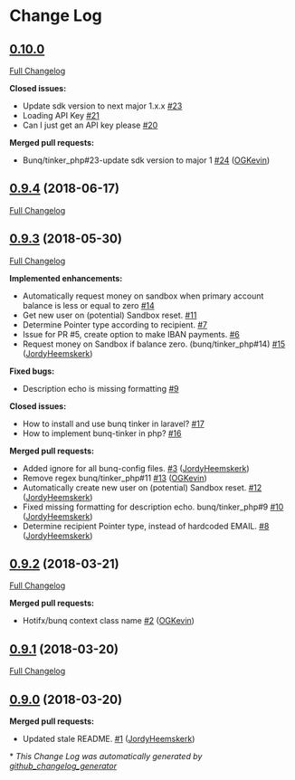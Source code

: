 # Change Log

## [0.10.0](https://github.com/bunq/tinker_php/tree/0.10.0)

[Full Changelog](https://github.com/bunq/tinker_php/compare/0.9.4...0.10.0)

**Closed issues:**

- Update sdk version to next major 1.x.x [\#23](https://github.com/bunq/tinker_php/issues/23)
- Loading API Key [\#21](https://github.com/bunq/tinker_php/issues/21)
- Can I just get an API key please [\#20](https://github.com/bunq/tinker_php/issues/20)

**Merged pull requests:**

- Bunq/tinker\_php\#23-update sdk version to major 1 [\#24](https://github.com/bunq/tinker_php/pull/24) ([OGKevin](https://github.com/OGKevin))

## [0.9.4](https://github.com/bunq/tinker_php/tree/0.9.4) (2018-06-17)
[Full Changelog](https://github.com/bunq/tinker_php/compare/0.9.3...0.9.4)

## [0.9.3](https://github.com/bunq/tinker_php/tree/0.9.3) (2018-05-30)
[Full Changelog](https://github.com/bunq/tinker_php/compare/0.9.2...0.9.3)

**Implemented enhancements:**

- Automatically request money on sandbox when primary account balance is less or equal to zero [\#14](https://github.com/bunq/tinker_php/issues/14)
- Get new user on \(potential\) Sandbox reset. [\#11](https://github.com/bunq/tinker_php/issues/11)
- Determine Pointer type according to recipient. [\#7](https://github.com/bunq/tinker_php/issues/7)
- Issue for PR \#5, create option to make IBAN payments. [\#6](https://github.com/bunq/tinker_php/issues/6)
- Request money on Sandbox if balance zero. \(bunq/tinker\_php\#14\) [\#15](https://github.com/bunq/tinker_php/pull/15) ([JordyHeemskerk](https://github.com/JordyHeemskerk))

**Fixed bugs:**

- Description echo is missing formatting [\#9](https://github.com/bunq/tinker_php/issues/9)

**Closed issues:**

- How to install and use bunq tinker in laravel? [\#17](https://github.com/bunq/tinker_php/issues/17)
- How to implement bunq-tinker in php? [\#16](https://github.com/bunq/tinker_php/issues/16)

**Merged pull requests:**

- Added ignore for all bunq-config files. [\#3](https://github.com/bunq/tinker_php/pull/3) ([JordyHeemskerk](https://github.com/JordyHeemskerk))
- Remove regex bunq/tinker\_php\#11 [\#13](https://github.com/bunq/tinker_php/pull/13) ([OGKevin](https://github.com/OGKevin))
- Automatically create new user on \(potential\) Sandbox reset. [\#12](https://github.com/bunq/tinker_php/pull/12) ([JordyHeemskerk](https://github.com/JordyHeemskerk))
- Fixed missing formatting for description echo. bunq/tinker\_php\#9 [\#10](https://github.com/bunq/tinker_php/pull/10) ([JordyHeemskerk](https://github.com/JordyHeemskerk))
- Determine recipient Pointer type, instead of hardcoded EMAIL. [\#8](https://github.com/bunq/tinker_php/pull/8) ([JordyHeemskerk](https://github.com/JordyHeemskerk))

## [0.9.2](https://github.com/bunq/tinker_php/tree/0.9.2) (2018-03-21)
[Full Changelog](https://github.com/bunq/tinker_php/compare/0.9.1...0.9.2)

**Merged pull requests:**

- Hotifx/bunq context class name [\#2](https://github.com/bunq/tinker_php/pull/2) ([OGKevin](https://github.com/OGKevin))

## [0.9.1](https://github.com/bunq/tinker_php/tree/0.9.1) (2018-03-20)
[Full Changelog](https://github.com/bunq/tinker_php/compare/0.9.0...0.9.1)

## [0.9.0](https://github.com/bunq/tinker_php/tree/0.9.0) (2018-03-20)
**Merged pull requests:**

- Updated stale README. [\#1](https://github.com/bunq/tinker_php/pull/1) ([JordyHeemskerk](https://github.com/JordyHeemskerk))



\* *This Change Log was automatically generated by [github_changelog_generator](https://github.com/skywinder/Github-Changelog-Generator)*
